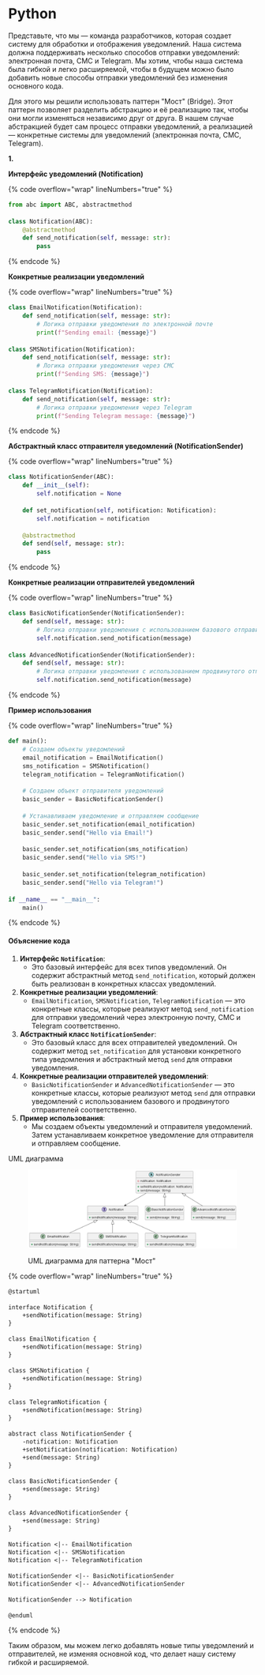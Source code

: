 # Python

Представьте, что мы — команда разработчиков, которая создает систему для обработки и отображения уведомлений. Наша система должна поддерживать несколько способов отправки уведомлений: электронная почта, СМС и Telegram. Мы хотим, чтобы наша система была гибкой и легко расширяемой, чтобы в будущем можно было добавить новые способы отправки уведомлений без изменения основного кода.

Для этого мы решили использовать паттерн "Мост" (Bridge). Этот паттерн позволяет разделить абстракцию и её реализацию так, чтобы они могли изменяться независимо друг от друга. В нашем случае абстракцией будет сам процесс отправки уведомлений, а реализацией — конкретные системы для уведомлений (электронная почта, СМС, Telegram).

**1.**&#x20;

**Интерфейс уведомлений (Notification)**

{% code overflow="wrap" lineNumbers="true" %}
```python
from abc import ABC, abstractmethod

class Notification(ABC):
    @abstractmethod
    def send_notification(self, message: str):
        pass
```
{% endcode %}

**Конкретные реализации уведомлений**

{% code overflow="wrap" lineNumbers="true" %}
```python
class EmailNotification(Notification):
    def send_notification(self, message: str):
        # Логика отправки уведомления по электронной почте
        print(f"Sending email: {message}")

class SMSNotification(Notification):
    def send_notification(self, message: str):
        # Логика отправки уведомления через СМС
        print(f"Sending SMS: {message}")

class TelegramNotification(Notification):
    def send_notification(self, message: str):
        # Логика отправки уведомления через Telegram
        print(f"Sending Telegram message: {message}")
```
{% endcode %}

**Абстрактный класс отправителя уведомлений (NotificationSender)**

{% code overflow="wrap" lineNumbers="true" %}
```python
class NotificationSender(ABC):
    def __init__(self):
        self.notification = None

    def set_notification(self, notification: Notification):
        self.notification = notification

    @abstractmethod
    def send(self, message: str):
        pass
```
{% endcode %}

**Конкретные реализации отправителей уведомлений**

{% code overflow="wrap" lineNumbers="true" %}
```python
class BasicNotificationSender(NotificationSender):
    def send(self, message: str):
        # Логика отправки уведомления с использованием базового отправителя
        self.notification.send_notification(message)

class AdvancedNotificationSender(NotificationSender):
    def send(self, message: str):
        # Логика отправки уведомления с использованием продвинутого отправителя
        self.notification.send_notification(message)
```
{% endcode %}

**Пример использования**

{% code overflow="wrap" lineNumbers="true" %}
```python
def main():
    # Создаем объекты уведомлений
    email_notification = EmailNotification()
    sms_notification = SMSNotification()
    telegram_notification = TelegramNotification()

    # Создаем объект отправителя уведомлений
    basic_sender = BasicNotificationSender()

    # Устанавливаем уведомление и отправляем сообщение
    basic_sender.set_notification(email_notification)
    basic_sender.send("Hello via Email!")

    basic_sender.set_notification(sms_notification)
    basic_sender.send("Hello via SMS!")

    basic_sender.set_notification(telegram_notification)
    basic_sender.send("Hello via Telegram!")

if __name__ == "__main__":
    main()
```
{% endcode %}

#### Объяснение кода

1. **Интерфейс `Notification`**:
   * Это базовый интерфейс для всех типов уведомлений. Он содержит абстрактный метод `send_notification`, который должен быть реализован в конкретных классах уведомлений.
2. **Конкретные реализации уведомлений**:
   * `EmailNotification`, `SMSNotification`, `TelegramNotification` — это конкретные классы, которые реализуют метод `send_notification` для отправки уведомлений через электронную почту, СМС и Telegram соответственно.
3. **Абстрактный класс `NotificationSender`**:
   * Это базовый класс для всех отправителей уведомлений. Он содержит метод `set_notification` для установки конкретного типа уведомления и абстрактный метод `send` для отправки уведомления.
4. **Конкретные реализации отправителей уведомлений**:
   * `BasicNotificationSender` и `AdvancedNotificationSender` — это конкретные классы, которые реализуют метод `send` для отправки уведомлений с использованием базового и продвинутого отправителей соответственно.
5. **Пример использования**:
   * Мы создаем объекты уведомлений и отправителя уведомлений. Затем устанавливаем конкретное уведомление для отправителя и отправляем сообщение.



UML диаграмма

<figure><img src="../../../../../.gitbook/assets/image (2).png" alt=""><figcaption><p>UML диаграмма для паттерна "Мост"</p></figcaption></figure>

{% code overflow="wrap" lineNumbers="true" %}
```plant-uml
@startuml

interface Notification {
    +sendNotification(message: String)
}

class EmailNotification {
    +sendNotification(message: String)
}

class SMSNotification {
    +sendNotification(message: String)
}

class TelegramNotification {
    +sendNotification(message: String)
}

abstract class NotificationSender {
    -notification: Notification
    +setNotification(notification: Notification)
    +send(message: String)
}

class BasicNotificationSender {
    +send(message: String)
}

class AdvancedNotificationSender {
    +send(message: String)
}

Notification <|-- EmailNotification
Notification <|-- SMSNotification
Notification <|-- TelegramNotification

NotificationSender <|-- BasicNotificationSender
NotificationSender <|-- AdvancedNotificationSender

NotificationSender --> Notification

@enduml

```
{% endcode %}



Таким образом, мы можем легко добавлять новые типы уведомлений и отправителей, не изменяя основной код, что делает нашу систему гибкой и расширяемой.

